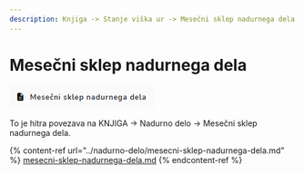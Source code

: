 ```yaml
---
description: Knjiga -> Stanje viška ur -> Mesečni sklep nadurnega dela
---
```


# Mesečni sklep nadurnega dela

![](<../../.gitbook/assets/image (166).png>)

To je hitra povezava na KNJIGA -> Nadurno delo -> Mesečni sklep nadurnega dela.

{% content-ref url="../nadurno-delo/mesecni-sklep-nadurnega-dela.md" %}
[mesecni-sklep-nadurnega-dela.md](../nadurno-delo/mesecni-sklep-nadurnega-dela.md)
{% endcontent-ref %}

